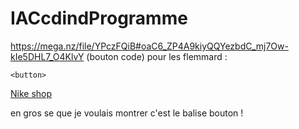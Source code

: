 # IACcdindProgramme
https://mega.nz/file/YPczFQiB#oaC6_ZP4A9kiyQQYezbdC_mj7Ow-kIe5DHL7_O4KlvY (bouton code)
pour les flemmard : <!DOCTYPE html>


    <button>
<a href="https://www.nike.com/fr/?cp=19040524063_search_1669541953400900000&mfadid=adm">Nike shop</a>
    </button>

en gros se que je voulais montrer c'est le balise bouton !
